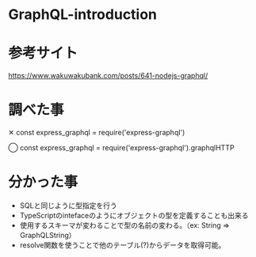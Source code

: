 # GraphQL-introduction

# 参考サイト
https://www.wakuwakubank.com/posts/641-nodejs-graphql/

# 調べた事
✕ const express_graphql = require('express-graphql')

◯ const express_graphql = require('express-graphql').graphqlHTTP


# 分かった事

+ SQLと同じように型指定を行う
+ TypeScriptのintefaceのようにオブジェクトの型を定義することも出来る
+ 使用するスキーマが変わることで型の名前の変わる。（ex: String => GraphQLString）
+ resolve関数を使うことで他のテーブル(?)からデータを取得可能。

